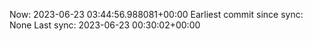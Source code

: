 Now: 2023-06-23 03:44:56.988081+00:00 Earliest commit since sync: None Last sync: 2023-06-23 00:30:02+00:00
